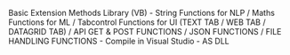 Basic Extension Methods Library (VB) - String Functions for NLP / Maths Functions for ML / Tabcontrol Functions for UI (TEXT TAB / WEB TAB / DATAGRID TAB) / API GET & POST FUNCTIONS / JSON FUNCTIONS / FILE HANDLING FUNCTIONS - Compile in Visual Studio - AS DLL 
